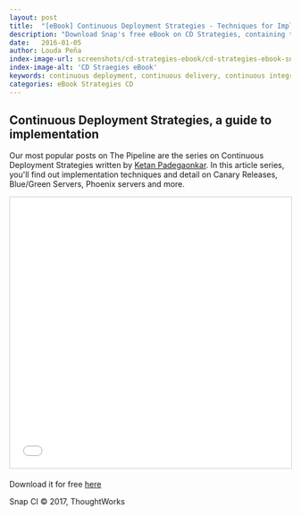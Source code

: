 ```yaml
---
layout: post
title:  "[eBook] Continuous Deployment Strategies - Techniques for Implementation"
description: "Download Snap's free eBook on CD Strategies, containing techniques for Blue/Green Servers, Phoenix Servers and more"
date:   2016-01-05
author: Louda Peña
index-image-url: screenshots/cd-strategies-ebook/cd-strategies-ebook-snap-ci.png
index-image-alt: 'CD Straegies eBook'
keywords: continuous deployment, continuous delivery, continuous integration, blue green, phoenix servers, canary releases, snowflake servers, ebook, cd strategies, CD
categories: eBook Strategies CD
---
```



## Continuous Deployment Strategies, a guide to implementation

Our most popular posts on The Pipeline are the series on Continuous Deployment Strategies written by [Ketan Padegaonkar](https://blog.snap-ci.com/authors/ketan-padegaonkar/). In this article series, you'll find out implementation techniques and detail on Canary Releases, Blue/Green Servers, Phoenix servers and more.

<div align="center"><iframe src="//www.slideshare.net/slideshow/embed_code/key/cWM0p99rZMWJsJ" width="595" height="485" frameborder="0" marginwidth="0" marginheight="0" scrolling="no" style="border:1px solid #CCC; border-width:1px; margin-bottom:5px; max-width: 100%;" allowfullscreen> </iframe></div>

Download it for free [here](http://www.slideshare.net/ThoughtWorks/continuous-deployment-strategies)

 
Snap CI © 2017, ThoughtWorks
